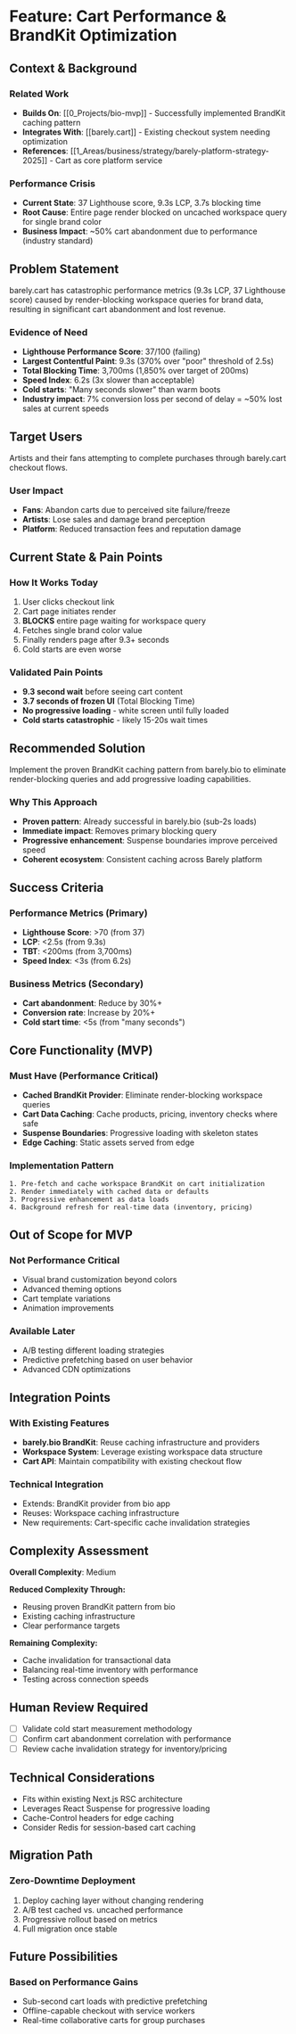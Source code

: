 # Feature: Cart Performance & BrandKit Optimization

## Context & Background

### Related Work
- **Builds On**: [[0_Projects/bio-mvp]] - Successfully implemented BrandKit caching pattern
- **Integrates With**: [[barely.cart]] - Existing checkout system needing optimization
- **References**: [[1_Areas/business/strategy/barely-platform-strategy-2025]] - Cart as core platform service

### Performance Crisis
- **Current State**: 37 Lighthouse score, 9.3s LCP, 3.7s blocking time
- **Root Cause**: Entire page render blocked on uncached workspace query for single brand color
- **Business Impact**: ~50% cart abandonment due to performance (industry standard)

## Problem Statement

barely.cart has catastrophic performance metrics (9.3s LCP, 37 Lighthouse score) caused by render-blocking workspace queries for brand data, resulting in significant cart abandonment and lost revenue.

### Evidence of Need
- **Lighthouse Performance Score**: 37/100 (failing)
- **Largest Contentful Paint**: 9.3s (370% over "poor" threshold of 2.5s)
- **Total Blocking Time**: 3,700ms (1,850% over target of 200ms)
- **Speed Index**: 6.2s (3x slower than acceptable)
- **Cold starts**: "Many seconds slower" than warm boots
- **Industry impact**: 7% conversion loss per second of delay = ~50% lost sales at current speeds

## Target Users

Artists and their fans attempting to complete purchases through barely.cart checkout flows.

### User Impact
- **Fans**: Abandon carts due to perceived site failure/freeze
- **Artists**: Lose sales and damage brand perception
- **Platform**: Reduced transaction fees and reputation damage

## Current State & Pain Points

### How It Works Today
1. User clicks checkout link
2. Cart page initiates render
3. **BLOCKS** entire page waiting for workspace query
4. Fetches single brand color value
5. Finally renders page after 9.3+ seconds
6. Cold starts are even worse

### Validated Pain Points
- **9.3 second wait** before seeing cart content
- **3.7 seconds of frozen UI** (Total Blocking Time)
- **No progressive loading** - white screen until fully loaded
- **Cold starts catastrophic** - likely 15-20s wait times

## Recommended Solution

Implement the proven BrandKit caching pattern from barely.bio to eliminate render-blocking queries and add progressive loading capabilities.

### Why This Approach
- **Proven pattern**: Already successful in barely.bio (sub-2s loads)
- **Immediate impact**: Removes primary blocking query
- **Progressive enhancement**: Suspense boundaries improve perceived speed
- **Coherent ecosystem**: Consistent caching across Barely platform

## Success Criteria

### Performance Metrics (Primary)
- **Lighthouse Score**: >70 (from 37)
- **LCP**: <2.5s (from 9.3s)
- **TBT**: <200ms (from 3,700ms)
- **Speed Index**: <3s (from 6.2s)

### Business Metrics (Secondary)
- **Cart abandonment**: Reduce by 30%+
- **Conversion rate**: Increase by 20%+
- **Cold start time**: <5s (from "many seconds")

## Core Functionality (MVP)

### Must Have (Performance Critical)
- **Cached BrandKit Provider**: Eliminate render-blocking workspace queries
- **Cart Data Caching**: Cache products, pricing, inventory checks where safe
- **Suspense Boundaries**: Progressive loading with skeleton states
- **Edge Caching**: Static assets served from edge

### Implementation Pattern
```
1. Pre-fetch and cache workspace BrandKit on cart initialization
2. Render immediately with cached data or defaults
3. Progressive enhancement as data loads
4. Background refresh for real-time data (inventory, pricing)
```

## Out of Scope for MVP

### Not Performance Critical
- Visual brand customization beyond colors
- Advanced theming options
- Cart template variations
- Animation improvements

### Available Later
- A/B testing different loading strategies
- Predictive prefetching based on user behavior
- Advanced CDN optimizations

## Integration Points

### With Existing Features
- **barely.bio BrandKit**: Reuse caching infrastructure and providers
- **Workspace System**: Leverage existing workspace data structure
- **Cart API**: Maintain compatibility with existing checkout flow

### Technical Integration
- Extends: BrandKit provider from bio app
- Reuses: Workspace caching infrastructure
- New requirements: Cart-specific cache invalidation strategies

## Complexity Assessment

**Overall Complexity**: Medium

**Reduced Complexity Through:**
- Reusing proven BrandKit pattern from bio
- Existing caching infrastructure
- Clear performance targets

**Remaining Complexity:**
- Cache invalidation for transactional data
- Balancing real-time inventory with performance
- Testing across connection speeds

## Human Review Required

- [ ] Validate cold start measurement methodology
- [ ] Confirm cart abandonment correlation with performance
- [ ] Review cache invalidation strategy for inventory/pricing

## Technical Considerations

- Fits within existing Next.js RSC architecture
- Leverages React Suspense for progressive loading
- Cache-Control headers for edge caching
- Consider Redis for session-based cart caching

## Migration Path

### Zero-Downtime Deployment
1. Deploy caching layer without changing rendering
2. A/B test cached vs. uncached performance
3. Progressive rollout based on metrics
4. Full migration once stable

## Future Possibilities

### Based on Performance Gains
- Sub-second cart loads with predictive prefetching
- Offline-capable checkout with service workers
- Real-time collaborative carts for group purchases
